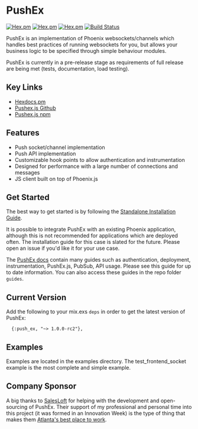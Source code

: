 # PushEx

[![Hex.pm](https://img.shields.io/hexpm/v/push_ex.svg)](https://hex.pm/packages/push_ex)
[![Hex.pm](https://img.shields.io/hexpm/dt/push_ex.svg)](https://hex.pm/packages/push_ex)
[![Hex.pm](https://img.shields.io/hexpm/l/push_ex.svg)](https://github.com/pushex-project/pushex/blob/master/LICENSE)
[![Build Status](https://travis-ci.org/pushex-project/pushex.svg?branch=master)](https://travis-ci.org/pushex-project/pushex)

PushEx is an implementation of Phoenix websockets/channels which handles best practices of running websockets for you, but allows your business logic to be specified through simple behaviour modules.

PushEx is currently in a pre-release stage as requirements of full release are being met (tests, documentation, load testing).

## Key Links

- [Hexdocs.pm](https://hexdocs.pm/push_ex)
- [Pushex.js Github](https://github.com/pushex-project/pushex.js)
- [Pushex.js npm](https://www.npmjs.com/package/pushex.js)

## Features

- Push socket/channel implementation
- Push API implementation
- Customizable hook points to allow authentication and instrumentation
- Designed for performance with a large number of connections and messages
- JS client built on top of Phoenix.js

## Get Started

The best way to get started is by following the [Standalone Installation Guide](https://hexdocs.pm/push_ex/standalone.html).

It is possible to integrate PushEx with an existing Phoenix application, although this is not recommended for applications which are deployed often. The installation guide for this case is slated for the future. Please open an issue if you'd like it for your use case.

The [PushEx docs](https://hexdocs.pm/push_ex) contain many guides such as authentication, deployment, instrumentation, PushEx.js, PubSub, API usage. Please see this guide for up to date information. You can also access these guides in the repo folder `guides`.

## Current Version

Add the following to your mix.exs `deps` in order to get the latest version of PushEx:

```
  {:push_ex, "~> 1.0.0-rc2"},
```

## Examples

Examples are located in the examples directory. The test_frontend_socket example is the most complete and simple example.

## Company Sponsor

A big thanks to [SalesLoft](https://salesloft.com) for helping with the development and open-sourcing of PushEx. Their support of my professional and personal time into this project (it was formed in an Innovation Week) is the type of thing that makes them [Atlanta's best place to work](https://www.ajc.com/business/growing-software-firm-built-core-values/Xjnm3EnCNe4Cub0JNbPOZL/).
